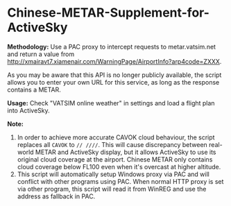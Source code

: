 # Chinese-METAR-Supplement-for-ActiveSky

**Methodology:** Use a PAC proxy to intercept requests to metar.vatsim.net and return a value from <http://xmairavt7.xiamenair.com/WarningPage/AirportInfo?arp4code=ZXXX>.

As you may be aware that this API is no longer publicly available, the script allows you to enter your own URL for this service, as long as the response contains a METAR.

**Usage:** Check "VATSIM online weather" in settings and load a flight plan into ActiveSky.

**Note:**

1. In order to achieve more accurate CAVOK cloud behaviour, the script replaces all `CAVOK` to `// ////`. This will cause discrepancy between real-world METAR and ActiveSky display, but it allows ActiveSky to use its original cloud coverage at the airport. Chinese METAR only contains cloud coverage below FL100 even when it's overcast at higher altitude.
2. This script will automatically setup Windows proxy via PAC and will conflict with other programs using PAC. When normal HTTP proxy is set via other program, this script will read it from WinREG and use the address as fallback in PAC.
